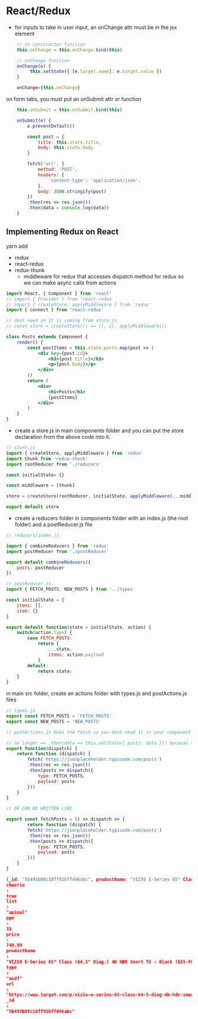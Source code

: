 # React/Redux

- for inputs to take in user input, an onChange attr must be in the jsx element

```jsx
    // in constructor function
    this.onChange = this.onChange.bind(this)

    // onChange function 
    onChange(e) {
         this.setState({ [e.target.name]: e.target.value })
    }

    onChange={this.onChange}

```


on form tabs, you must put an onSubmit attr or function 

```jsx
    this.onSubmit = this.onSubmit.bind(this)

    onSubmit(e) {
        e.preventDefault() 

        const post = {
            title: this.state.title,
            body: this.state.body
        }

        fetch('url', {
            method: 'POST',
            headers: {
                'content-type': 'application/json',
            },
            body: JSON.stringify(post)
        })
        .then(res => res.json())
        .then(data = console.log(data))
    }
```

## Implementing Redux on React

yarn add
- redux
- react-redux
- redux-thunk
    - middleware for redux that accesses dispatch method for redux so we can make async calls from actions

```jsx
import React, { Component } from 'react'
// import { Provider } from 'react-redux
// import { createStore, applyMiddleware } from 'redux'
import { connect } from 'react-redux'  

// dont need as it is coming from store.js
// const store = createStore(() => [], {}, applyMiddleware()) 

class Posts extends Component {
    render() {
        const postItems = this.state.posts.map(post => (
            <div key={post.id}>
                <h3>{post.title}</h3>
                <p>{post.body}</p>
            </div>
        ))
        return (
            <div>
                <h1>Posts</h1>
                {postItems}
            </div>        
        )
    }
}

``` 

- create a store.js in main components folder and you can put the store declaration from the above code into it.

```jsx
// store.js
import { createStore, applyMiddleware } from 'redux'
import thunk from 'redux-thunk'
import rootReducer from './reducers'

const initialState= {}

const middleware = [thunk]

store = createStore(rootReducer, initialState, applyMiddleware(...middleware)) 

export default store
```
- create a reducers folder in components folder with an index.js (the root folder) and a postReducer.js file 

```jsx
// reducers/index.js

import { combineReducers } from 'redux'
import postReducer from './postReducer'

export default combineReducers({
    posts: postReducer
})

// postReducer.js
import { FETCH_POSTS, NEW_POSTS } from '../types' 

const initialState = {
    items: [],
    item: {}
}

export default function(state = initialState, action) {
    switch(action.type) {
        case FETCH_POSTS: 
            return {
                ...state, 
                items: action.payload
            }
        default: 
            return state; 
    }
}


```

in main src folder, create an actions folder with types.js and postActions.js files

```jsx
// types.js
export const FETCH_POSTS = 'FETCH_POSTS'
export const NEW_POSTS = 'NEW_POSTS'

// postActions.js does the fetch so you dont need it in your component will mount function in your component 

// no longer => .then(data => this.setState({ posts: data })) because this sends it to the component
export function(dispatch) {
    return function (dispatch) {
        fetch('https://jsonplaceholder.typicode.com/posts')
        .then(res => res.json())
        .then(posts => dispatch({
            type: FETCH_POSTS,
            payload: posts
        }))
    }
}

// OR CAN BE WRITTEN LIKE

export const fetchPosts = () => dispatch => {
        return function (dispatch) {
        fetch('https://jsonplaceholder.typicode.com/posts')
        .then(res => res.json())
        .then(posts => dispatch({
            type: FETCH_POSTS,
            payload: posts
        }))
    }
}


```

```json
{_id: "5b493b88c10ff91bffd46abc", productName: "VIZIO E-Series 65" Class (64.5" Diag.) 4K HDR Smart TV - Black (E65-F0)", price: 749.99, url: "https://www.target.com/p/vizio-e-series-65-class-64-5-diag-4k-hdr-smart-tv-black-e65-f0/-/A-50651388", ppm: 35, …}
cheerio
:
true
list
:
"animal"
ppm
:
35
price
:
749.99
productName
:
"VIZIO E-Series 65" Class (64.5" Diag.) 4K HDR Smart TV - Black (E65-F0)"
type
:
"asdf"
url
:
"https://www.target.com/p/vizio-e-series-65-class-64-5-diag-4k-hdr-smart-tv-black-e65-f0/-/A-50651388"
_id
:
"5b493b88c10ff91bffd46abc"
```

